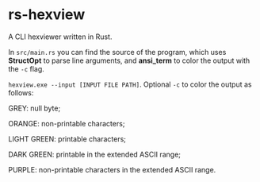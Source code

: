 # rs-hexview
A CLI hexviewer written in Rust.

In `src/main.rs` you can find the source of the program, which uses **StructOpt** to parse line arguments, and **ansi_term** to color the output with the `-c` flag.

`hexview.exe --input [INPUT FILE PATH]`. Optional `-c` to color the output as follows:

GREY: null byte;

ORANGE: non-printable characters;

LIGHT GREEN: printable characters;

DARK GREEN: printable in the extended ASCII range;

PURPLE: non-printable characters in the extended ASCII range.
